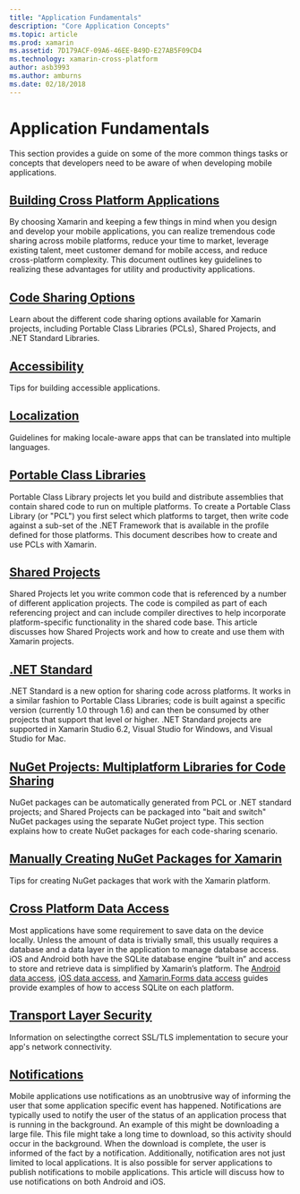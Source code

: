 ```yaml
---
title: "Application Fundamentals"
description: "Core Application Concepts"
ms.topic: article
ms.prod: xamarin
ms.assetid: 7D179ACF-09A6-46EE-B49D-E27AB5F09CD4
ms.technology: xamarin-cross-platform
author: asb3993
ms.author: amburns
ms.date: 02/18/2018
---
```


# Application Fundamentals

This section provides a guide on some of the more common things tasks or
concepts that developers need to be aware of when developing mobile
applications.

##  [Building Cross Platform Applications](~/cross-platform/app-fundamentals/building-cross-platform-applications/index.md)

By choosing Xamarin and keeping a few things in mind when you design and
develop your mobile applications, you can realize tremendous code sharing across
mobile platforms, reduce your time to market, leverage existing talent, meet
customer demand for mobile access, and reduce cross-platform
complexity.&nbsp;This document outlines key guidelines to realizing these
advantages for utility and productivity applications.

## [Code Sharing Options](code-sharing.md)

Learn about the different code sharing options available for Xamarin projects, including
Portable Class Libraries (PCLs), Shared Projects, and .NET Standard Libraries.


## [Accessibility](accessibility.md)

Tips for building accessible applications.


## [Localization](localization.md)

Guidelines for making locale-aware apps that can be translated into multiple languages.


##  [Portable Class Libraries](~/cross-platform/app-fundamentals/pcl.md)

Portable Class Library projects let you build and distribute assemblies that contain shared code to run on multiple platforms. To create a Portable Class Library (or "PCL") you first select which platforms to target, then write code against a sub-set of the .NET Framework that is available in the profile defined for those platforms. This document describes how to create and use PCLs with Xamarin.

##  [Shared Projects](~/cross-platform/app-fundamentals/shared-projects.md)

Shared Projects let you write common code that is referenced by a number of different application projects. The code is compiled as part of each referencing project and can include compiler directives to help incorporate platform-specific functionality in the shared code base. This article discusses how Shared Projects work and how to create and use them with Xamarin projects.

##  [.NET Standard](~/cross-platform/app-fundamentals/net-standard.md)

.NET Standard is a new option for sharing code across platforms. It works in a similar
fashion to Portable Class Libraries; code is built against a specific version (currently 1.0 through 1.6)
and can then be consumed by other projects that support that level or higher. .NET Standard
projects are supported in Xamarin Studio 6.2, Visual Studio for Windows, and Visual Studio for Mac.

##  [NuGet Projects: Multiplatform Libraries for Code Sharing](~/cross-platform/app-fundamentals/nuget-multiplatform-libraries/index.md)

NuGet packages can be automatically generated from PCL or .NET standard projects; and Shared Projects can be
packaged into "bait and switch" NuGet packages using the separate NuGet project type. This section explains how
to create NuGet packages for each code-sharing scenario.

##  [Manually Creating NuGet Packages for Xamarin](~/cross-platform/app-fundamentals/nuget-manual.md)

Tips for creating NuGet packages that work with the Xamarin platform.

##  [Cross Platform Data Access](~/xamarin-forms/data-cloud/index.md)

Most applications have some requirement to save data on the device locally. Unless the amount of data is trivially small, this usually requires a database and a data layer in the application to manage database access. iOS and Android both have the SQLite database engine “built in” and access to store and retrieve data is simplified by Xamarin’s platform. The [Android data access](~/android/data-cloud/data-access/index.md), [iOS data access](~/ios/data-cloud/data/index.md), and [Xamarin.Forms data access](~/xamarin-forms/data-cloud/index.md) guides provide examples of how to access SQLite on each platform.


##  [Transport Layer Security](transport-layer-security.md)

Information on selectingthe correct SSL/TLS implementation to secure
your app's network connectivity.


##  [Notifications](~/xamarin-forms/data-cloud/push-notifications/index.md)

Mobile applications use notifications as an unobtrusive way of informing the user that some application specific
event has happened. Notifications are typically used to notify the user of the status of an application process that
is running in the background. An example of this might be downloading a large file. This file might take a long time
to download, so this activity should occur in the background. When the download is complete, the user is informed of
the fact by a notification.
Additionally, notification ares not just limited to local applications. It is also possible for server applications
to publish notifications to mobile applications. This article will discuss how to use notifications on both Android
and iOS.

